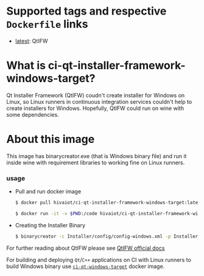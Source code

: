 # Supported tags and respective `Dockerfile` links
* [latest](https://github.com/hivaiot/ci-qt-installer-framework-windows-target/blob/master/Dockerfile): QtIFW

# What is ci-qt-installer-framework-windows-target?
Qt Installer Framework (QtIFW) coudn't create installer for Windows on Linux, so Linux runners in continuous integration services couldn't help to create installers for Windows. Hopefully, QtIFW could run on wine with some dependencies.

# About this image 

This image has binarycreator.exe (that is Windows binary file) and run it inside wine with requirement libraries to working fine on Linux runners.

### usage
* Pull and run docker image
	```bash
	$ docker pull hivaiot/ci-qt-installer-framework-windows-target:latest
	```
	```bash
	$ docker run -it -v $PWD:/code hivaiot/ci-qt-installer-framework-windows-target:latest 
	```
* Creating the Installer Binary
	```bash
	$ binarycreator -c Installer/config/config-windows.xml -p Installer/packages Installer.exe
	```
For further reading about QtIFW please see  [QtIFW official docs](https://doc.qt.io/qtinstallerframework/index.html)



For building and deploying `Qt`/`C++` applications on CI with Linux runners to build Windows binary use [`ci-qt-windows-target`](https://hub.docker.com/r/hivaiot/ci-qt-windows-target) docker image.

